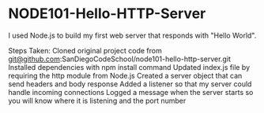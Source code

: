 # NODE101-Hello-HTTP-Server
I used Node.js to build my first web server that responds with "Hello World".

Steps Taken:
Cloned original project code from git@github.com:SanDiegoCodeSchool/node101-hello-http-server.git
Installed dependencies with npm install command
Updated index.js file by requiring the http module from Node.js
Created a server object that can send headers and body response
Added a listener so that my server could handle incoming connections
Logged a message when the server starts so you will know where it is listening and the port number
